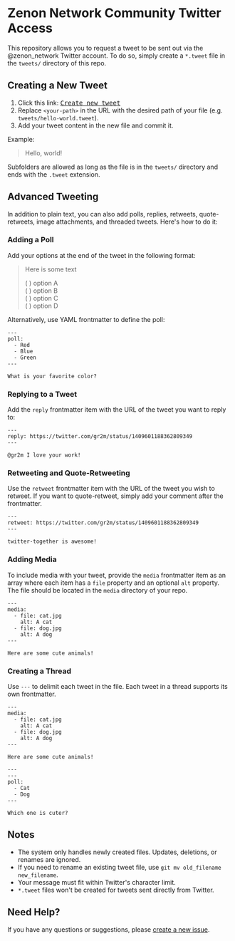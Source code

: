 # Zenon Network Community Twitter Access

This repository allows you to request a tweet to be sent out via the @zenon_network Twitter account. To do so, simply create a `*.tweet` file in the `tweets/` directory of this repo. 

## Creating a New Tweet

1. Click this link: <kbd>[Create new tweet](../../../new/master/?filename=tweets/<your-path>.tweet)</kbd>
2. Replace `<your-path>` in the URL with the desired path of your file (e.g. `tweets/hello-world.tweet`).
3. Add your tweet content in the new file and commit it.

Example:

> Hello, world!

Subfolders are allowed as long as the file is in the `tweets/` directory and ends with the `.tweet` extension.

## Advanced Tweeting

In addition to plain text, you can also add polls, replies, retweets, quote-retweets, image attachments, and threaded tweets. Here's how to do it:

### Adding a Poll

Add your options at the end of the tweet in the following format:

> Here is some text
>
> ( ) option A  
> ( ) option B  
> ( ) option C  
> ( ) option D

Alternatively, use YAML frontmatter to define the poll:

```
---
poll:
  - Red
  - Blue
  - Green
---

What is your favorite color?
```

### Replying to a Tweet

Add the `reply` frontmatter item with the URL of the tweet you want to reply to:

```
---
reply: https://twitter.com/gr2m/status/1409601188362809349
---

@gr2m I love your work!
```

### Retweeting and Quote-Retweeting

Use the `retweet` frontmatter item with the URL of the tweet you wish to retweet. If you want to quote-retweet, simply add your comment after the frontmatter.

```
---
retweet: https://twitter.com/gr2m/status/1409601188362809349
---

twitter-together is awesome!
```

### Adding Media

To include media with your tweet, provide the `media` frontmatter item as an array where each item has a `file` property and an optional `alt` property. The file should be located in the `media` directory of your repo.

```
---
media:
  - file: cat.jpg
    alt: A cat
  - file: dog.jpg
    alt: A dog
---

Here are some cute animals!
```

### Creating a Thread

Use `---` to delimit each tweet in the file. Each tweet in a thread supports its own frontmatter.

```
---
media:
  - file: cat.jpg
    alt: A cat
  - file: dog.jpg
    alt: A dog
---

Here are some cute animals!

---
---
poll:
  - Cat
  - Dog
---

Which one is cuter?
```

## Notes

- The system only handles newly created files. Updates, deletions, or renames are ignored.
- If you need to rename an existing tweet file, use `git mv old_filename new_filename`.
- Your message must fit within Twitter's character limit.
- `*.tweet` files won't be created for tweets sent directly from Twitter.

## Need Help?

If you have any questions or suggestions, please [create a new issue](https://github.com/0x3639/action/issues/new).